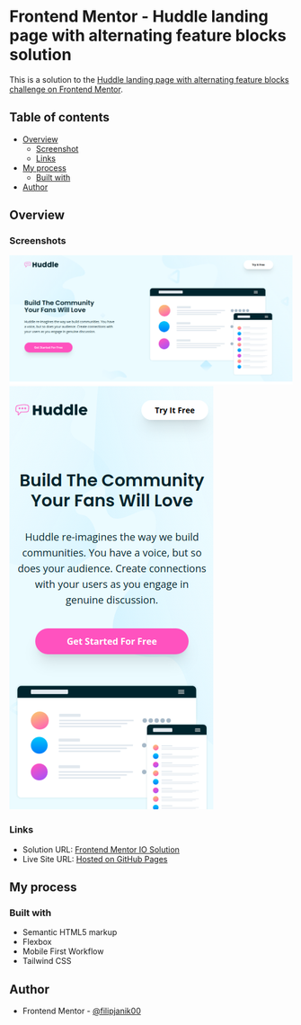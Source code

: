 # Frontend Mentor - Huddle landing page with alternating feature blocks solution

This is a solution to the [Huddle landing page with alternating feature blocks challenge on Frontend Mentor](https://www.frontendmentor.io/challenges/huddle-landing-page-with-alternating-feature-blocks-5ca5f5981e82137ec91a5100).

## Table of contents

- [Overview](#overview)
  - [Screenshot](#screenshot)
  - [Links](#links)
- [My process](#my-process)
  - [Built with](#built-with)
- [Author](#author)

## Overview

### Screenshots

![](./screenshots/desktop-preview.png)
![](./screenshots/mobile-preview.png)

### Links

- Solution URL: [Frontend Mentor IO Solution]([https://www.frontendmentor.io/solutions/stats-preview-card-component-4thGx7DsIJ](https://www.frontendmentor.io/solutions/huddle-landing-page-using-tailwind-css-O2xN95zqze))
- Live Site URL: [Hosted on GitHub Pages]([https://filipjanik00.github.io/stats-preview-card-component-main/](https://filipjanik00.github.io/huddle-landing-page-alternating-feature-blocks/))

## My process

### Built with

- Semantic HTML5 markup
- Flexbox
- Mobile First Workflow
- Tailwind CSS

## Author

- Frontend Mentor - [@filipjanik00](https://www.frontendmentor.io/profile/filipjanik00)
